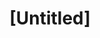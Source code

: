 ---
pid: PT3
title: "[Untitled]"
location_transcription: Penn hospital Civic Blvd
zipcode: '19142'
outside_phl: 
neighborhood: Elmwood,Southwest Philadelphia
age: '32'
age_range: 30-39
instagram: 
image_file_name: PT_3.jpg
proposal_transcription: |-
  Neurology
  lightbulb brain
topic: Health,Technology
topic_summary: 0, 0
type: Other No Form
keywords_other: 
credit: Monique White
image_labels: Profile of a head next to a lightbulb-shapded brain
twitter: 
facebook: 
permalink: "/monuments/pt3/"
layout: item-page
---